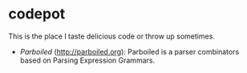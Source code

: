 # codepot
This is the place I taste delicious code or throw up sometimes.

* _Parboiled_ (http://parboiled.org): Parboiled is a parser combinators based on Parsing Expression Grammars.
